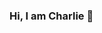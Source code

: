 ### Hi, I am Charlie 👋

<!--
**charliezcr/charliezcr** is a ✨ _special_ ✨ repository because its `README.md` (this file) appears on your GitHub profile.

Here is the porfolio of my data analytics, machine learning, and natural language processing work. I will be glad if you want to discuss with me about my work

- 🔭 I’m currently seeking full-time position as a data analyst.
- 🌱 I’m a candidate of Master of Science in Business Analytics at Brandeis University, currently learning Natural Language Processing.
- 📫 Contact me by zhengchengrui@hotmail.com
- 😄 Pronouns: he/him/his
- ⚡ Fun fact: I am based in San Franciso Bay Area even though my school is in Greater Boston Area
-->
